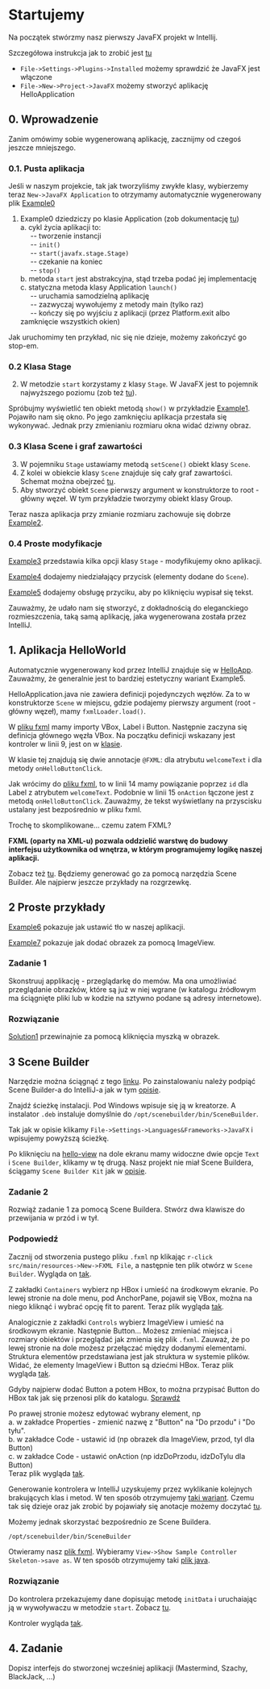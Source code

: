 # Startujemy

Na początek stwórzmy nasz pierwszy JavaFX projekt w Intellij.

Szczegółowa instrukcja jak to zrobić jest [tu](https://www.jetbrains.com/help/idea/javafx.html)
 - `File->Settings->Plugins->Installed` możemy sprawdzić że JavaFX jest włączone
 - `File->New->Project->JavaFX` możemy stworzyć aplikację HelloApplication

## 0. Wprowadzenie
Zanim omówimy sobie wygenerowaną aplikację, zacznijmy od czegoś jeszcze mniejszego.

### 0.1. Pusta aplikacja
Jeśli w naszym projekcie, tak jak tworzyliśmy zwykłe klasy, wybierzemy teraz `New->JavaFX Application` to otrzymamy 
automatycznie wygenerowany plik [Example0](src/main/java/com/example/javafxtutorial/Example0.java) 

1. Example0 dziedziczy po klasie Application (zob dokumentację [tu](https://docs.oracle.com/javase/8/javafx/api/javafx/application/Application.html)) <br>
   a. cykl życia aplikacji to: <br>
   &nbsp; &nbsp;&nbsp; -- tworzenie instancji <br>
   &nbsp; &nbsp;&nbsp; -- `init()` <br>
   &nbsp; &nbsp;&nbsp; -- `start(javafx.stage.Stage)` <br>
   &nbsp; &nbsp;&nbsp; -- czekanie na koniec <br>
   &nbsp; &nbsp;&nbsp; -- `stop()` <br>
   b. metoda `start` jest abstrakcyjna, stąd trzeba podać jej implementację <br>
   c. statyczna metoda klasy Application `launch()` <br>
   &nbsp; &nbsp;&nbsp; -- uruchamia samodzielną aplikację <br>
   &nbsp; &nbsp;&nbsp; -- zazwyczaj wywołujemy z metody main (tylko raz) <br>
   &nbsp; &nbsp;&nbsp; -- kończy się po wyjściu z aplikacji (przez Platform.exit albo zamknięcie wszystkich okien) <br>

Jak uruchomimy ten przykład, nic się nie dzieje, możemy zakończyć go stop-em.

### 0.2 Klasa Stage

2. W metodzie `start` korzystamy z klasy `Stage`. W JavaFX jest to pojemnik najwyższego poziomu (zob też [tu](https://docs.oracle.com/javase/8/javafx/api/javafx/stage/Stage.html)).

Spróbujmy wyświetlić ten obiekt metodą `show()` w przykładzie [Example1](src/main/java/com/example/javafxtutorial/Example1.java).
Pojawiło nam się okno. Po jego zamknięciu aplikacja przestała się wykonywać.
Jednak przy zmienianiu rozmiaru okna widać dziwny obraz.

### 0.3 Klasa Scene i graf zawartości

3. W pojemniku `Stage` ustawiamy metodą `setScene()` obiekt klasy `Scene`.
4. Z kolei w obiekcie klasy `Scene` znajduje się cały graf zawartości. Schemat można obejrzeć [tu](https://i.stack.imgur.com/c7Zsv.jpg).
5. Aby stworzyć obiekt `Scene` pierwszy argument w konstruktorze to root - główny węzeł. W tym przykładzie tworzymy obiekt klasy Group. 

Teraz nasza aplikacja przy zmianie rozmiaru zachowuje się dobrze [Example2](src/main/java/com/example/javafxtutorial/Example2.java).

### 0.4 Proste modyfikacje

[Example3](src/main/java/com/example/javafxtutorial/Example3.java) przedstawia kilka opcji klasy `Stage` - modyfikujemy okno aplikacji.

[Example4](src/main/java/com/example/javafxtutorial/Example4.java) dodajemy niedziałający przycisk (elementy dodane do `Scene`). 

[Example5](src/main/java/com/example/javafxtutorial/Example5.java) dodajemy obsługę przyciku, aby po kliknięciu wypisał się tekst.

Zauważmy, że udało nam się stworzyć, z dokładnością do eleganckiego rozmieszczenia, taką samą aplikację, jaka wygenerowana została przez IntelliJ.


## 1. Aplikacja HelloWorld

Automatycznie wygenerowany kod przez IntelliJ znajduje się w [HelloApp](src/main/java/com/example/javafxtutorial/HelloApplication.java). 
Zauważmy, że generalnie jest to bardziej estetyczny wariant Example5.

HelloApplication.java nie zawiera definicji pojedynczych węzłów.
Za to w konstruktorze `Scene` w miejscu, gdzie podajemy pierwszy argument (root - główny węzeł), 
mamy `fxmlLoader.load()`.

W [pliku fxml](src/main/resources/com/example/javafxtutorial/hello-view.fxml) mamy 
importy VBox, Label i Button. Następnie zaczyna się definicja głównego węzła VBox.
Na początku definicji wskazany jest kontroler w linii 9, jest on w 
[klasie](src/main/java/com/example/javafxtutorial/HelloController.java).

W klasie tej znajdują się dwie annotacje `@FXML`: dla atrybutu `welcomeText` 
i dla metody `onHelloButtonClick`.

Jak wrócimy do [pliku fxml](src/main/resources/com/example/javafxtutorial/hello-view.fxml), to
w linii 14 mamy powiązanie poprzez `id` dla Label z atrybutem `welcomeText`.
Podobnie w linii 15 `onAction` łączone jest z metodą `onHelloButtonClick`. Zauważmy, że 
tekst wyświetlany na przyscisku ustalany jest bezpośrednio w pliku fxml.

Trochę to skomplikowane... czemu zatem FXML?

<b> FXML (oparty na XML-u) pozwala oddzielić 
warstwę do budowy interfejsu użytkownika
od wnętrza, w którym programujemy logikę naszej aplikacji.
</b>

Zobacz też [tu](https://docs.oracle.com/javafx/2/fxml_get_started/why_use_fxml.htm).
Będziemy generować go za pomocą narzędzia Scene Builder. Ale najpierw jeszcze przykłady na rozgrzewkę.

## 2 Proste przykłady

[Example6](src/main/java/com/example/javafxtutorial/Example6.java) pokazuje jak ustawić tło w naszej aplikacji.

[Example7](src/main/java/com/example/javafxtutorial/Example7.java) pokazuje jak dodać obrazek za pomocą ImageView.

### Zadanie 1

Skonstruuj applikację - przeglądarkę do memów. Ma ona umożliwiać przeglądanie obrazków, 
które są już w niej wgrane (w katalogu źródłowym ma ściągnięte pliki lub w kodzie na sztywno podane 
są adresy internetowe).

### Rozwiązanie

[Solution1](src/main/java/com/example/javafxtutorial/Solution1.java) przewinajnie za pomocą kliknięcia myszką w obrazek.


## 3 Scene Builder

Narzędzie można ściągnąć z tego [linku](https://gluonhq.com/products/scene-builder/#download). Po zainstalowaniu 
należy podpiąć Scene Builder-a do IntelliJ-a jak w tym [opisie](https://www.jetbrains.com/help/idea/opening-fxml-files-in-javafx-scene-builder.html).

Znajdź ścieżkę instalacji. Pod Windows wpisuje się ją w kreatorze. A instalator 
`.deb` instaluje domyślnie do `/opt/scenebuilder/bin/SceneBuilder`.

Tak jak w opisie klikamy `File->Settings->Languages&Frameworks->JavaFX` i wpisujemy powyższą ścieżkę.

Po kliknięciu na [hello-view](src/main/resources/com/example/javafxtutorial/hello-view.fxml) 
na dole ekranu mamy widoczne dwie opcje `Text` i `Scene Builder`, klikamy w tę drugą.
Nasz projekt nie miał Scene Buildera, ściągamy `Scene Builder Kit` jak 
w [opisie](https://www.jetbrains.com/help/idea/opening-fxml-files-in-javafx-scene-builder.html).

### Zadanie 2

Rozwiąż zadanie 1 za pomocą Scene Buildera. Stwórz dwa klawisze do przewijania w przód i w tył.

### Podpowiedź

Zacznij od stworzenia pustego pliku `.fxml` np klikając 
`r-click src/main/resources->New->FXML File`, a następnie 
ten plik otwórz w `Scene Builder`. Wygląda on [tak](src/main/resources/com/example/javafxtutorial/solution2a.fxml).

Z zakładki `Containers` wybierz np HBox i umieść na środkowym ekranie. 
Po lewej stronie na dole menu, pod AnchorPane, pojawił się VBox, można na niego 
kliknąć i wybrać opcję fit to parent. Teraz plik wygląda 
[tak](src/main/resources/com/example/javafxtutorial/solution2b.fxml).

Analogicznie z zakładki `Controls` wybierz ImageView i umieść na środkowym ekranie.
Następnie Button... Możesz zmieniać miejsca i rozmiary obiektów i 
przeglądać jak zmienia się plik `.fxml`. Zauważ, że po lewej stronie 
na dole możesz przełączać między dodanymi elementami. Struktura elementów 
przedstawiana jest jak struktura w systemie plików. Widać, że elementy ImageView i Button 
są dziećmi HBox. Teraz plik wygląda
[tak](src/main/resources/com/example/javafxtutorial/solution2c.fxml).

Gdyby najpierw dodać Button a potem HBox, to można przypisać Button do HBox 
tak jak się przenosi plik do katalogu. [Sprawdź](src/main/resources/com/example/javafxtutorial/solution2d.fxml)



Po prawej stronie możesz edytować wybrany element, np <br>
a. w zakładce Properties - zmienić nazwę z "Button" na "Do przodu" i "Do tyłu". <br>
b. w zakładce Code - ustawić id (np obrazek dla ImageView, przod, tyl dla Button) <br>
c. w zakładce Code - ustawić onAction (np idzDoPrzodu, idzDoTylu dla Button) <br>
Teraz plik wygląda [tak](src/main/resources/com/example/javafxtutorial/solution2e.fxml).

Generowanie kontrolera w IntelliJ uzyskujemy przez wyklikanie kolejnych brakujących klas i metod. 
W ten sposób otrzymujemy [taki wariant](src/main/java/com/example/javafxtutorial/Solution2f.java). 
Czemu tak się dzieje oraz jak zrobić by pojawiały się 
anotacje możemy doczytać [tu](https://stackoverflow.com/questions/47224993/intellij-is-it-possible-to-make-controller-as-in-netbeans/47226206#47226206).

Możemy jednak skorzystać bezpośrednio ze Scene Buildera.
```bash
/opt/scenebuilder/bin/SceneBuilder 
```
Otwieramy nasz [plik fxml](src/main/resources/com/example/javafxtutorial/solution2g.fxml).
Wybieramy `View->Show Sample Controller Skeleton->save as`. 
W ten sposób otrzymujemy taki [plik java](src/main/java/com/example/javafxtutorial/Solution2g.java).

### Rozwiązanie

Do kontrolera przekazujemy dane dopisując metodę `initData` i uruchaiając ją w wywoływaczu w metodzie `start`.
Zobacz [tu](src/main/java/com/example/javafxtutorial/Solution2Caller.java).

Kontroler wygląda [tak](src/main/java/com/example/javafxtutorial/Solution2Controller.java).


## 4. Zadanie

Dopisz interfejs do stworzonej wcześniej aplikacji (Mastermind, Szachy, BlackJack, ...)